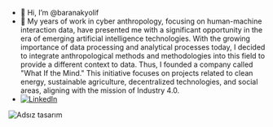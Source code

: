 - 👋 Hi, I’m @baranakyolif
- 👀 My years of work in cyber anthropology, focusing on human-machine interaction data, have presented me with a significant opportunity in the era of emerging artificial intelligence technologies. With the growing importance of data processing and analytical processes today, I decided to integrate anthropological methods and methodologies into this field to provide a different context to data. Thus, I founded a company called "What If the Mind." This initiative focuses on projects related to clean energy, sustainable agriculture, decentralized technologies, and social areas, aligning with the mission of Industry 4.0.
- [![LinkedIn](images/linkedin-icon.png)](https://www.linkedin.com/in/baran-akyol-487748275/)

<!---
baranakyolif/baranakyolif is a ✨ special ✨ repository because its `README.md` (this file) appears on your GitHub profile.
You can click the Preview link to take a look at your changes.
--->

 ![Adsız tasarım](https://github.com/user-attachments/assets/6aabfe6f-823b-44f3-b6cc-8572e922c2e6)

